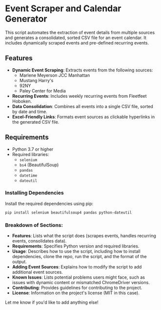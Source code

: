 # Event Scraper and Calendar Generator

This script automates the extraction of event details from multiple sources and generates a consolidated, sorted CSV file for an event calendar. It includes dynamically scraped events and pre-defined recurring events.

## Features

- **Dynamic Event Scraping**: Extracts events from the following sources:
  - Marlene Meyerson JCC Manhattan
  - Mustang Harry's
  - 92NY
  - Paley Center for Media
- **Recurring Events**: Includes weekly recurring events from Fleetfeet Hoboken.
- **Data Consolidation**: Combines all events into a single CSV file, sorted by date and time.
- **Excel-Friendly Links**: Formats event sources as clickable hyperlinks in the generated CSV file.

## Requirements

- Python 3.7 or higher
- Required libraries:
  - `selenium`
  - `bs4` (BeautifulSoup)
  - `pandas`
  - `datetime`
  - `dateutil`

### Installing Dependencies

Install the required dependencies using pip:

```bash
pip install selenium beautifulsoup4 pandas python-dateutil
```

### Breakdown of Sections:

- **Features**: Lists what the script does (scrapes events, handles recurring events, consolidates data).
- **Requirements**: Specifies Python version and required libraries.
- **Usage**: Describes how to use the script, including how to install dependencies, clone the repo, run the script, and the format of the output.
- **Adding Event Sources**: Explains how to modify the script to add additional event sources.
- **Known Issues**: Lists potential problems users might face, such as issues with dynamic content or mismatched ChromeDriver versions.
- **Contributing**: Provides guidelines for contributing to the project.
- **License**: Information on the project's license (MIT in this case).

Let me know if you'd like to add anything else!
